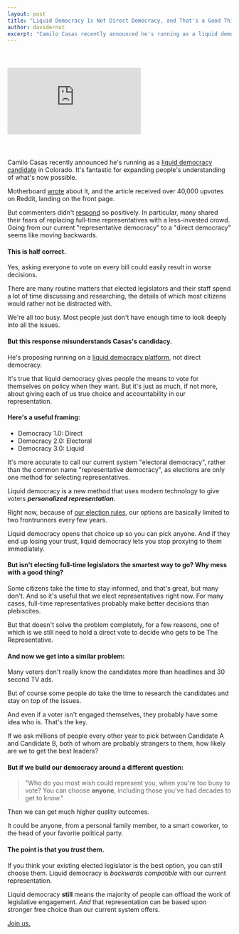 ```yaml
---
layout: post
title: "Liquid Democracy Is Not Direct Democracy, and That's a Good Thing"
author: davidernst
excerpt: "Camilo Casas recently announced he's running as a liquid democracy candidate in Colorado. It's fantastic for expanding people's understanding of what's now possible."
---
```


<iframe src="https://www.youtube.com/embed/Ya1dNNzkQTE" frameborder="0" allowfullscreen style="margin: 40px auto"></iframe>

<br />

Camilo Casas recently announced he's running as a [liquid democracy candidate](/2017/07/04/running-liquid-democracy-candidates/) in Colorado. It's fantastic for expanding people's understanding of what's now possible.

Motherboard [wrote](https://motherboard.vice.com/en_us/article/59dnbb/colorado-political-candidate-promises-to-give-his-seat-to-an-app) about it, and the article received over 40,000 upvotes on Reddit, landing on the front page.

But commenters didn't [respond](https://www.reddit.com/r/Futurology/comments/76xwut/colorado_political_candidate_promises_to_give_his/) so positively. In particular, many shared their fears of replacing full-time representatives with a less-invested crowd. Going from our current "representative democracy" to a "direct democracy" seems like moving backwards.

#### This is half correct.

Yes, asking everyone to vote on every bill could easily result in worse decisions.

There are many routine matters that elected legislators and their staff spend a lot of time discussing and researching, the details of which most citizens would rather not be distracted with.

We're all too busy. Most people just don't have enough time to look deeply into all the issues.

#### But this response misunderstands Casas's candidacy.

He's proposing running on a [liquid democracy platform](/2016/09/21/what-is-liquid-democracy/), not direct democracy.

It's true that liquid democracy gives people the means to vote for themselves on policy when they want. But it's just as much, if not more, about giving each of us true choice and accountability in our representation.

#### Here's a useful framing:

<style>
.post .post-content ul {
  margin-top: 1.5em;
}
</style>

- Democracy 1.0: Direct
- Democracy 2.0: Electoral
- Democracy 3.0: Liquid

It's more accurate to call our current system "electoral democracy", rather than the common name "representative democracy", as elections are only one method for selecting representatives.

Liquid democracy is a new method that uses modern technology to give voters ***personalized representation***.

Right now, because of [our election rules](/2017/03/06/how-to-move-past-two-parties/), our options are basically limited to two frontrunners every few years.

Liquid democracy opens that choice up so you can pick anyone. And if they end up losing your trust, liquid democracy lets you stop proxying to them immediately.

#### But isn't electing full-time legislators the smartest way to go? Why mess with a good thing?

Some citizens take the time to stay informed, and that's great, but many don't. And so it's useful that we elect representatives right now. For many cases, full-time representatives probably make better decisions than plebiscites.

But that doesn't solve the problem completely, for a few reasons, one of which is we still need to hold a direct vote to decide who gets to be The Representative.

#### And now we get into a similar problem:

Many voters don't really know the candidates more than headlines and 30 second TV ads.

But of course some people *do* take the time to research the candidates and stay on top of the issues.

And even if a voter isn't engaged themselves, they probably have some idea who is. That's the key.

If we ask millions of people every other year to pick between Candidate A and Candidate B, both of whom are probably strangers to them, how likely are we to get the best leaders?

#### But if we build our democracy around a different question:

> "Who do you most wish could represent you, when you're too busy to vote? You can choose **anyone**, including those you've had decades to get to know."

Then we can get much higher quality outcomes.

It could be anyone, from a personal family member, to a smart coworker, to the head of your favorite political party.

#### The point is that you *trust* them.

If you think your existing elected legislator is the best option, you can still choose them. Liquid democracy is *backwards compatible* with our current representation.

Liquid democracy **still** means the majority of people can offload the work of legislative engagement. *And* that representation can be based upon stronger free choice than our current system offers.

[Join us.](https://united.vote/join)
